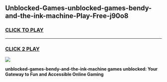 
## Unblocked-Games-unblocked-games-bendy-and-the-ink-machine-Play-Free-j90o8
<h3>
<a href="https://premium76.site?title=unblocked-games-bendy-and-the-ink-machine&ref=18A1">CLICK TO PLAY</a></h3>
<hr>

<h3>
<a href="https://premium76.site?title=unblocked-games-bendy-and-the-ink-machine&ref=18A1">CLICK 2 PLAY</a>
  
</h3>

<a href="https://premium76.site?title=unblocked-games-bendy-and-the-ink-machine&ref=18A1"><img src="https://clearcache.store/games.png"></a>


**unblocked-games-bendy-and-the-ink-machine games unblocked: Your Gateway to Fun and Accessible Online Gaming**

